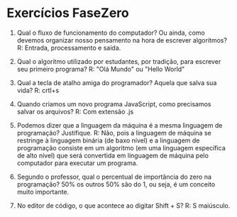 # Exercícios FaseZero
1.	Qual o fluxo de funcionamento do computador? Ou ainda, como devemos organizar nosso pensamento na hora de escrever algoritmos? 
R: Entrada, processamento e saída. 

2.	Qual o algoritmo utilizado por estudantes, por tradição, para escrever seu primeiro programa?
R: "Olá Mundo" ou "Hello World"

3.	Qual a tecla de atalho amiga do programador? Aquela que salva sua vida?
R: crtl+s

4.	Quando criamos um novo programa JavaScript, como precisamos salvar os arquivos?
R: Com extensão .js

5.	Podemos dizer que a linguagem da máquina é a mesma linguagem de programação? Justifique.
R: Não, pois a linguagem de máquina se restringe à linguagem binária (de baxo nível) e a linguagem de programação consiste em um algoritmo (em uma linguagem específica de alto nível) que será convertida em linguagem de máquina pelo computador para executar um programa. 

6.	Segundo o professor, qual o percentual de importância do zero na programação?
50% os outros 50% são do 1, ou seja, é um conceito muito importante.

7.	No editor de código, o que acontece ao digitar Shift + S?
R: S maiúsculo.

